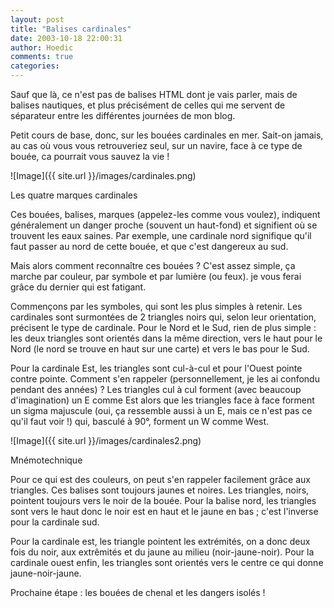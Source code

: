 ```yaml
---
layout: post
title: "Balises cardinales"
date: 2003-10-18 22:00:31
author: Hoedic
comments: true
categories: 
---
```



Sauf que là, ce n'est pas de balises HTML dont je vais parler, mais de balises nautiques, et plus précisément de celles qui me servent de séparateur entre les différentes journées de mon blog.

Petit cours de base, donc, sur les bouées cardinales en mer. Sait-on jamais, au cas où vous vous retrouveriez seul, sur un navire, face à ce type de bouée, ca pourrait vous sauvez la vie !

![Image]({{ site.url }}/images/cardinales.png)
<div class="photoattrib">Les quatre marques cardinales</div>



Ces bouées, balises, marques (appelez-les comme vous voulez), indiquent généralement un danger proche (souvent un haut-fond) et signifient où se trouvent les eaux saines. Par exemple, une cardinale nord signifique qu'il faut passer au nord de cette bouée, et que c'est dangereux au sud.

Mais alors comment reconnaître ces bouées ? C'est assez simple, ça marche par couleur, par symbole et par lumière (ou feux). je vous ferai grâce du dernier qui est fatigant.

Commençons par les symboles, qui sont les plus simples à retenir. Les cardinales sont surmontées de 2 triangles noirs qui, selon leur orientation, précisent le type de cardinale. Pour le Nord et le Sud, rien de plus simple : les deux triangles sont orientés dans la même direction, vers le haut pour le Nord (le nord se trouve en haut sur une carte) et vers le bas pour le Sud.

Pour la cardinale Est, les triangles sont cul-à-cul et pour l'Ouest pointe contre pointe. Comment s'en rappeler  (personnellement, je les ai confondu pendant des années) ? Les triangles cul à cul forment (avec beaucoup d'imagination) un E comme Est alors que les triangles face à face forment un sigma majuscule (oui, ça ressemble aussi à un E, mais ce n'est pas ce qu'il faut voir !) qui, basculé à 90°, forment un W comme West.

![Image]({{ site.url }}/images/cardinales2.png)
<div class="photoattrib">Mnémotechnique</div>



Pour ce qui est des couleurs, on peut s'en rappeler facilement grâce aux triangles. Ces balises sont toujours jaunes et noires. Les triangles, noirs, pointent toujours vers le noir de la bouée. Pour la balise nord, les triangles sont vers le haut donc le noir est en haut et le jaune en bas ; c'est l'inverse pour la cardinale sud.

Pour la cardinale est, les triangle pointent les extrémités, on a donc deux fois du noir, aux extrêmités et du jaune au milieu (noir-jaune-noir). Pour la cardinale ouest enfin, les triangles sont orientés vers le centre ce qui donne jaune-noir-jaune.

Prochaine étape : les bouées de chenal et les dangers isolés !